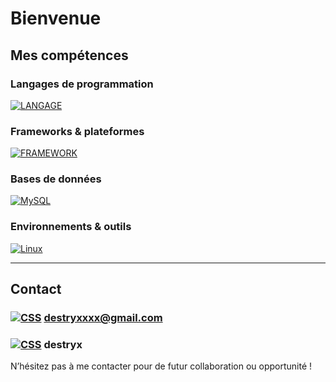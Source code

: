 # Bienvenue

## Mes compétences

### Langages de programmation

[![LANGAGE](https://skillicons.dev/icons?i=lua,c,cpp,js,php,html,css)](https://skillicons.dev) &nbsp;

### Frameworks & plateformes

[![FRAMEWORK](https://skillicons.dev/icons?i=symfony,docker)](https://skillicons.dev)

### Bases de données

[![MySQL](https://skillicons.dev/icons?i=mysql)](https://skillicons.dev)  

### Environnements & outils

[![Linux](https://skillicons.dev/icons?i=ubuntu,windows,bash,qt)](https://skillicons.dev) &nbsp;

---

## Contact

### [![CSS](https://skillicons.dev/icons?i=gmail)](https://skillicons.dev) **[destryxxxx@gmail.com](destryxxxx@gmail.com)**
### [![CSS](https://skillicons.dev/icons?i=discord)](https://skillicons.dev) **destryx**

N’hésitez pas à me contacter pour de futur collaboration ou opportunité !

